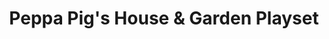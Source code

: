---
id: PE06156
title: Peppa Pig's House & Garden Playset
price:
    hkd: 330
    twd: 1300
dimensions:
    w: 22
    l: 7
    h: 32
    unit: cm
imgs: 
    - 'images/products/house-and-garden-playset1.png'
    - 'images/products/house-and-garden-playset2.png'
stock: 3
---
